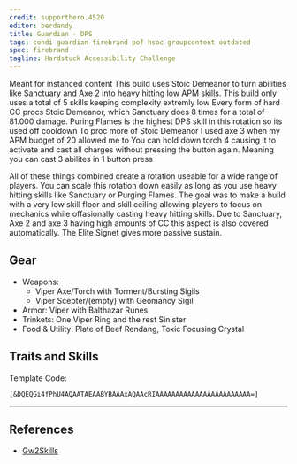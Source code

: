 ```yaml
---
credit: supporthero.4520
editor: berdandy
title: Guardian - DPS
tags: condi guardian firebrand pof hsac groupcontent outdated
spec: firebrand
tagline: Hardstuck Accessibility Challenge
---
```


Meant for instanced content
This build uses Stoic Demeanor to turn abilities like Sanctuary and Axe 2 into heavy hitting low APM skills. This build only uses a total of 5 skills keeping complexity extremly low
Every form of hard CC procs Stoic Demeanor, which Sanctuary does 8 times for a total of 81.000 damage. Puring Flames is the highest DPS skill in this rotation so its used off cooldown
To proc more of Stoic Demeanor I used axe 3 when my APM budget of 20 allowed me to
You can hold down torch 4 causing it to activate and cast all charges without pressing the button again. Meaning you can cast 3 abilites in 1 button press

All of these things combined create a rotation useable for a wide range of players. You can scale this rotation down easily as long as you use heavy hitting skills like Sanctuary or Purging Flames. The goal was to make a build with a very low skill floor and skill ceiling allowing players to focus on mechanics while offasionally casting heavy hitting skills. Due to Sanctuary, Axe 2 and axe 3 having high amounts of CC this aspect is also covered automatically. The Elite Signet gives more passive sustain.

## Gear

- Weapons: 
  - Viper Axe/Torch with Torment/Bursting Sigils
  - Viper Scepter/(empty) with Geomancy Sigil
- Armor: Viper with Balthazar Runes
- Trinkets: One Viper Ring and the rest Sinister
- Food & Utility: Plate of Beef Rendang, Toxic Focusing Crystal

## Traits and Skills

Template Code:

`[&DQEQGi4fPhU4AQAATAEAABYBAAAxAQAAcRIAAAAAAAAAAAAAAAAAAAAAAAA=]`

---

<div
  data-armory-embed='skills'
  data-armory-ids='9158,9187,9128,9151,30461'
>
</div>
<div
  data-armory-embed='specializations'
  data-armory-ids='16,46,62'
  data-armory-16-traits='566,567,1686'
  data-armory-46-traits='617,587,622'
  data-armory-62-traits='2075,2063,2105'
>
</div>
<script async src='https://unpkg.com/armory-embeds@^0.x.x/armory-embeds.js'></script>



## References

- [Gw2Skills](http://en.gw2skills.net/editor/?PWABc+t%2FlJw6YisK2JW0WfvKA-zRRYfBtbG9cEFSlRQuFQHpgDHkgYP8W49sC-e)
